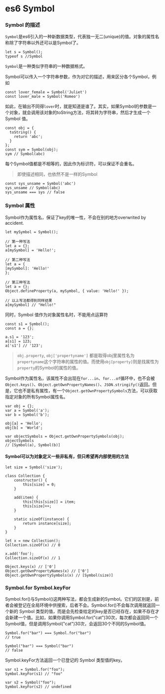 # es6 Symbol

### Symbol 的描述

`Symbol`是es6引入的一种新数据类型，代表独一无二(unique)的值。对象的属性名称除了字符串以外还可以是Symbol了。

    let s = Symbol();
    typeof s //Symbol

`Symbol`是一种类似字符串的一种数据格式。

Symbol可以传入一个字符串参数，作为对它的描述，用来区分各个Symbol，例如

    const lover_female = Symbol('Juliet')
    const lover_male = Symbol('Romeo')

如此，在输出不同得`lover`时，就是知道是谁了。其实，如果Symbol的参数是一个对象，就会调用该对象的toString方法，将其转为字符串，然后才生成一个 Symbol 值。

    const obj = {
      toString() {
        return 'abc';
      }
    };
    const sym = Symbol(obj);
    sym // Symbol(abc)

每个Symbol值都是不相等的，因此作为标识符，可以保证不会重名。

> 即使描述相同，也依然不是一样的Symbol

    const sys_unsame = Symbol('abc')
    sys_unsame // Symbol(abc)
    sys_unsame === sys // false

### Symbol 属性

Symbol作为属性名，保证了key的唯一性，不会在别的地方overwrited by accident.

    let mySymbol = Symbol();

    // 第一种写法
    let a = {};
    a[mySymbol] = 'Hello!';

    // 第二种写法
    let a = {
    [mySymbol]: 'Hello!'
    };

    // 第三种写法
    let a = {};
    Object.defineProperty(a, mySymbol, { value: 'Hello!' });

    // 以上写法都得到同样结果
    a[mySymbol] // "Hello!"

同时，Symbol 值作为对象属性名时，不能用点运算符

    const s1 = Symbol();
    const a = {};

    a.s1 = '123';
    a[s1] = 123;
    a['s1'] // '123';

> `obj.property`, `obj['propertyname']` 都是取得obj里属性名为 `propertyname`这个字符串的属性的值。而使用`obj[property]`则是找属性为`property`的Symbol的属性的值。

Symbol作为属性名，该属性不会出现在`for...in`、`for...of`循环中，也不会被`Object.keys()`、`Object.getOwnPropertyNames()`、`JSON.stringify()`返回。但是，它也不是私有属性，有一个`Object.getOwnPropertySymbols`方法，可以获取指定对象的所有Symbol属性名。

    var obj = {};
    var a = Symbol('a');
    var b = Symbol('b');
    
    obj[a] = 'Hello';
    obj[b] = 'World';
    
    var objectSymbols = Object.getOwnPropertySymbols(obj);
    objectSymbols
    // [Symbol(a), Symbol(b)]

#### Symbol可以为对象定义一些非私有，但只希望再内部使用的方法

    let size = Symbol('size');

    class Collection {
        constructor() {
            this[size] = 0;
        }

        add(item) {
            this[this[size]] = item;
            this[size]++;
        }

        static sizeOf(instance) {
            return instance[size];
        }
    }

    let x = new Collection();
    Collection.sizeOf(x) // 0

    x.add('foo');
    Collection.sizeOf(x) // 1

    Object.keys(x) // ['0']
    Object.getOwnPropertyNames(x) // ['0']
    Object.getOwnPropertySymbols(x) // [Symbol(size)]

### Symbol.for Symbol.keyFor

Symbol.for()与Symbol()这两种写法，都会生成新的Symbol。它们的区别是，前者会被登记在全局环境中供搜索，后者不会。Symbol.for()不会每次调用就返回一个新的 Symbol 类型的值，而是会先检查给定的key是否已经存在，如果不存在才会新建一个值。比如，如果你调用Symbol.for("cat")30次，每次都会返回同一个Symbol值，但是调用Symbol("cat")30次，会返回30个不同的Symbol值。

    Symbol.for("bar") === Symbol.for("bar")
    // true
    
    Symbol("bar") === Symbol("bar")
    // false

Symbol.keyFor方法返回一个已登记的 Symbol 类型值的key。

    var s1 = Symbol.for("foo");
    Symbol.keyFor(s1) // "foo"
    
    var s2 = Symbol("foo");
    Symbol.keyFor(s2) // undefined


